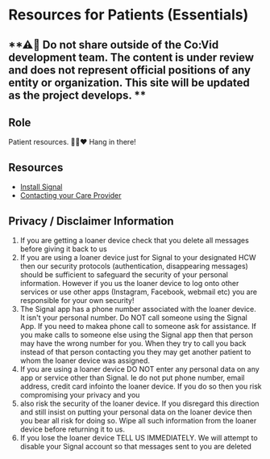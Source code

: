 # Resources for Patients (Essentials)

## **⚠🛑 Do not share outside of the Co:Vid development team. The content is under review and does not represent official positions of any entity or organization. This site will be updated as the project develops. **

## Role
Patient resources. 🐱‍🏍♥ Hang in there! 


## Resources
* [Install Signal](documents\CoVid_Signal_installation_patient.pdf)
* [Contacting your Care Provider](documents\CoVid_patient_texting_hcw.pdf)

## Privacy / Disclaimer Information
1. If you are getting a loaner device check that you delete all messages before giving it back to us
2. If you are using a loaner device just for Signal to your designated HCW then our security protocols (authentication, disappearing messages) should be sufficient to safeguard the security of your personal information.  However if you us the loaner device to log onto other services or use other apps (Instagram, Facebook, webmail etc) you are responsible for your own security!
3. The Signal app has a phone number associated with the loaner device.  It isn't your personal number.   Do NOT call someone using the Signal App.   If you need to makea phone call to someone ask for assistance.    If you make calls to someone else using the Signal app then that person may have the wrong number for you.  When they try to call you back instead of that person contacting you they may get another patient to whom the loaner device was assigned.
4. If you are using a loaner device DO NOT enter any personal data on any app or service other than Signal.  Ie do not put phone number, email address, credit card infointo the loaner device.  If you do so then you risk compromising your privacy and you
5. also risk the security of the loaner device.  If you disregard this direction and still insist on putting your personal data on the loaner device then you bear all risk for doing so.   Wipe all such information from the loaner device before returning it to us.
6. If you lose the loaner device TELL US IMMEDIATELY.  We will attempt to disable your Signal account so that messages sent to you are deleted